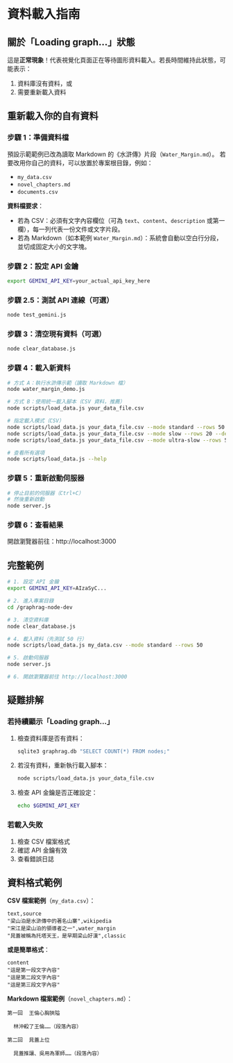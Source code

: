 # 資料載入指南

## 關於「Loading graph...」狀態

這是**正常現象**！代表視覺化頁面正在等待圖形資料載入。若長時間維持此狀態，可能表示：
1. 資料庫沒有資料，或
2. 需要重新載入資料

## 重新載入你的自有資料

### 步驟 1：準備資料檔
預設示範範例已改為讀取 Markdown 的《水滸傳》片段（`Water_Margin.md`）。
若要改用你自己的資料，可以放置於專案根目錄，例如：
- `my_data.csv`
- `novel_chapters.md`
- `documents.csv`

**資料檔要求**：
- 若為 CSV：必須有文字內容欄位（可為 `text`、`content`、`description` 或第一欄），每一列代表一份文件或文字片段。
- 若為 Markdown（如本範例 `Water_Margin.md`）：系統會自動以空白行分段，並切成固定大小的文字塊。

### 步驟 2：設定 API 金鑰
```bash
export GEMINI_API_KEY=your_actual_api_key_here
```

### 步驟 2.5：測試 API 連線（可選）
```bash
node test_gemini.js
```

### 步驟 3：清空現有資料（可選）
```bash
node clear_database.js
```

### 步驟 4：載入新資料
```bash
# 方式 A：執行水滸傳示範（讀取 Markdown 檔）
node water_margin_demo.js

# 方式 B：使用統一載入腳本（CSV 資料，推薦）
node scripts/load_data.js your_data_file.csv

# 指定載入模式（CSV）
node scripts/load_data.js your_data_file.csv --mode standard --rows 50
node scripts/load_data.js your_data_file.csv --mode slow --rows 20 --delay 2000
node scripts/load_data.js your_data_file.csv --mode ultra-slow --rows 5 --delay 5000

# 查看所有選項
node scripts/load_data.js --help
```

### 步驟 5：重新啟動伺服器
```bash
# 停止目前的伺服器（Ctrl+C）
# 然後重新啟動
node server.js
```

### 步驟 6：查看結果
開啟瀏覽器前往：http://localhost:3000

## 完整範例

```bash
# 1. 設定 API 金鑰
export GEMINI_API_KEY=AIzaSyC...

# 2. 進入專案目錄
cd /graphrag-node-dev

# 3. 清空資料庫
node clear_database.js

# 4. 載入資料（先測試 50 行）
node scripts/load_data.js my_data.csv --mode standard --rows 50

# 5. 啟動伺服器
node server.js

# 6. 開啟瀏覽器前往 http://localhost:3000
```

## 疑難排解

### 若持續顯示「Loading graph...」
1. 檢查資料庫是否有資料：
   ```bash
   sqlite3 graphrag.db "SELECT COUNT(*) FROM nodes;"
   ```

2. 若沒有資料，重新執行載入腳本：
   ```bash
   node scripts/load_data.js your_data_file.csv
   ```

3. 檢查 API 金鑰是否正確設定：
   ```bash
   echo $GEMINI_API_KEY
   ```

### 若載入失敗
1. 檢查 CSV 檔案格式
2. 確認 API 金鑰有效
3. 查看錯誤日誌

## 資料格式範例

**CSV 檔案範例**（`my_data.csv`）：
```csv
text,source
"梁山泊是水滸傳中的著名山寨",wikipedia
"宋江是梁山泊的領導者之一",water_margin
"晁蓋被稱為托塔天王，是早期梁山好漢",classic
```

**或是簡單格式**：
```csv
content
"這是第一段文字內容"
"這是第二段文字內容"
"這是第三段文字內容"
```

**Markdown 檔案範例**（`novel_chapters.md`）：
```
第一回  王倫心胸狹隘

  林沖殺了王倫……（段落內容）

第二回  晁蓋上位

  晁蓋推讓、吳用為軍師……（段落內容）
```
